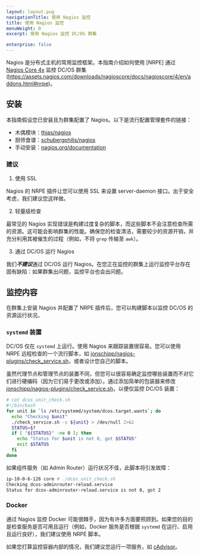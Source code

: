 ```yaml
---
layout: layout.pug
navigationTitle: 使用 Nagios 监控
title: 使用 Nagios 监控
menuWeight: 0
excerpt: 使用 Nagios 监控 DC/OS 群集

enterprise: false
---
```



Nagios 是分布式主机的常用监控框架。本指南介绍如何使用 [NRPE] 通过 [Nagios Core 4x](https://assets.nagios.com/downloads/nagioscore/docs/nagioscore/4/en/monitoring-linux.html) 监控 DC/OS 群集(https://assets.nagios.com/downloads/nagioscore/docs/nagioscore/4/en/addons.html#nrpe)。

## 安装
本指南假设您已安装且为群集配置了 Nagios。以下是流行配置管理套件的链接：

- 木偶模块：[thias/nagios](https://forge.puppet.com/thias/nagios)
- 厨师食谱：[schubergphilis/nagios](https://github.com/schubergphilis/nagios)
- 手动安装：[nagios.org/documentation](https://www.nagios.org/documentation/)

### 建议

1. 使用 SSL

 Nagios 的 NRPE 插件让您可以使用 SSL 来设置 server-daemon 接口。出于安全考虑，我们建议您这样做。

2. 轻量级检查

 最常见的 Nagios 实现错误是构建过度复杂的脚本，而这些脚本不会注意检查所需的资源。这可能会影响群集的性能。确保您的检查清洁，需要较少的资源开销，并充分利用其被催生的过程（例如，不将 `grep` 传输至 `awk`）。

3. 通过 DC/OS 运行 Nagios

 我们***不建议***通过 DC/OS 运行 Nagios。在您正在监控的群集上运行监控平台存在固有缺陷：如果群集出问题，监控平台也会出问题。

## 监控内容

在群集上安装 Nagios 并配置了 NRPE 插件后，您可以构建脚本以监控 DC/OS 的资源运行状况。

### `systemd` 装置

DC/OS 仅在 `systemd` 上运行。使用 Nagios 来跟踪装置很容易。您可以使用 NRPE 远程检查的一个流行脚本，如 [jonschipp/nagios-plugins/check_service.sh](https://github.com/jonschipp/nagios-plugins/blob/master/check_service.sh)，或者设计您自己的脚本。

虽然代理节点和管理节点的装置不同，但您可以很容易确定监控哪些装置而不对它们进行硬编码（因为它们易于更改或添加）。通过添加简单的包装器来修改 [jonschipp/nagios-plugins/check_service.sh](https://github.com/jonschipp/nagios-plugins/blob/master/check_service.sh)，以便仅监控 DC/OS 装置：

```bash
# cat dcos_unit_check.sh
#!/bin/bash
for unit in `ls /etc/systemd/system/dcos.target.wants`; do
  echo "Checking $unit"
  ./check_service.sh -s ${unit} > /dev/null 2>&1
  STATUS=$?
  if [ "${STATUS}" -ne 0 ]; then
    echo "Status for $unit is not 0, got $STATUS"
    exit $STATUS
  fi
done
```

如果组件服务（如 Admin Router）运行状况不佳，此脚本将引发故障：

```bash
ip-10-0-6-126 core # ./dcos_unit_check.sh
Checking dcos-adminrouter-reload.service
Status for dcos-adminrouter-reload.service is not 0, got 2
```

### Docker

通过 Nagios 监控 Docker 可能很棘手，因为有许多方面要照顾到。如果您的目的是检查服务是否可用且运行（例如，Docker 服务是否根据 `systemd` 在运行、启用且运行良好），我们建议使用 NRPE 脚本。

如果您打算监控容器内部的情况，我们建议您运行一项服务，如 [cAdvisor](https://github.com/google/cadvisor)。
